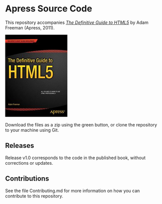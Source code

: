 # Apress Source Code

This repository accompanies [*The Definitive Guide to HTML5*](http://www.apress.com/9781430239604) by Adam Freeman (Apress, 2011).

![Cover image](9781430239604.jpg)

Download the files as a zip using the green button, or clone the repository to your machine using Git.

## Releases

Release v1.0 corresponds to the code in the published book, without corrections or updates.

## Contributions

See the file Contributing.md for more information on how you can contribute to this repository.
